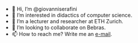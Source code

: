 - 👋 Hi, I’m @giovanniserafini
- 👀 I’m interested in didactics of computer science.
- 🌱 I’m a lecturer and researcher at ETH Zurich.
- 💞️ I’m looking to collaborate on Bebras.
- 📫 How to reach me? Write me an [e-mail](mailto:giovanni.serafini@inf.ethz.ch).

<!---
giovanniserafini/giovanniserafini is a ✨ special ✨ repository because its `README.md` (this file) appears on your GitHub profile.
You can click the Preview link to take a look at your changes.
--->
